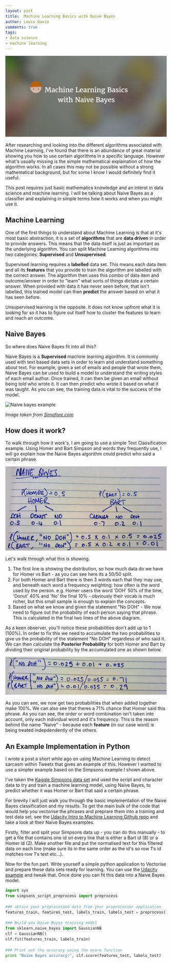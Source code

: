 ```yaml
--- 
layout: post 
title:  Machine Learning Basics with Naive Bayes
author: Lewis Gavin 
comments: true 
tags: 
- data science
- machine learning
---
```


![Machine Learning basics with Naive Bayes](../images/mlbasics.png)

After researching and looking into the different algorithms associated with Machine Learning, I've found that there is an abundance of great material showing you how to use certain algorithms in a specific language. However what's usually missing is the simple mathematical explaination of how the algorithm works. In all cases this may not be possible without a strong mathematical background, but for some I know I would definitely find it useful.

This post requires just basic mathematics knowledge and an interst in data science and machine learning. I will be talking about Naive Bayes as a classifier and explaining in simple terms how it works and when you might use it.

## Machine Learning

One of the first things to understand about Machine Learning is that at it's most basic abstraction, it is a set of **algorithms** that are **data driven** in order to provide answers. This means that the data itself is just as important as the underlying algorithm. You can split Machine Learning algorithms into two categories: **Supervised** and **Unsupervised**. 



Supervised learning requires a **labelled** data set. This means each data item and all its **features** that you provide to train the algorithm are labelled with the correct answer. The algorithm then uses this combo of data item and outcome/answer in order to "learn" what sorts of things dictate a certain answer. When provided with data it has never seen before, that isn't labelled, this trained model can then **predict** the answer based on what it has seen before.

Unsupervised learning is the opposite. It does not know upfront what it is looking for so it has to figure out itself how to cluster the features to learn and reach an outcome.

## Naive Bayes

So where does Naive Bayes fit into all this? 

Naive Bayes is a **Supervised** machine learning algorithm. It is commonly used with text based data sets in order to learn and understand something about text. For example, given a set of emails and people that wrote them, Naive Bayes can be used to build a model to understand the writing styles of each email author. Once trained, it can then be given an email without being told who wrote it. It can then predict who wrote it based on what it was taught. As you can see, the training data is vital to the success of the model.

![Naive bayes example](http://www.simafore.com/hs-fs/hub/64283/file-15338133-png/images/naive-bayes-applied-to-one-attribute-classic-golf-dataset-resized-600.png?t=1466214851362)

*Image taken from [Simafore.com](http://www.simafore.com/blog/bid/107271/How-to-apply-and-interpret-Naive-Bayes-classification-in-RapidMiner)*


## How does it work?

To walk through how it work's, I am going to use a simple Text Classification example. Using Homer and Bart Simpson and words they frequently use, I will go explain how the Naive Bayes algorithm could predict who said a certain phrase.

![naive bayes homer bart example](../images/naive_bayes1.jpg)

Let's walk through what this is showing.
1. The first line is showing the distribution, so how much data do we have for Homer vs Bart - as you can see here its a 50/50 split.
2. For both Homer and Bart there is then 3 words each that they may use, and beneath each word a frequency weighting: how often is the word used by the person. e.g. Homer users the word 'DOH' 50% of the time, 'Donut' 40% and 'No' the final 10% - obviously their vocab is much richer, but this small sample is enough to explain the concepts.
3. Based on what we know and given the statement "No DOH" - We now need to figure out the probability of each person saying that phrase. This is calculated in the final two lines of the above diagram.

As a keen observer, you'll notice these probabilities don't add up to 1 (100%). In order to fix this we need to accumulate the two probabilities to give us the probability of the statement "No DOH" regardless of who said it. We can then calculate the **Posterior Probability** for both Homer and Bart by dividing their original probability by the accumulated one as shown below.

![naive bayes homer bart example posterior probability](../images/naive_bayes2.jpg)

As you can see, we now get two probabilities that when added together make 100%. We can also see that theres a 71% chance that Homer said this phrase. As you can see, the order or word combination isn't taken into account, only each individual word and it's frequency. This is the reason behind the name "Naive" - because each **feature** (in our case word) is being treated indepdendently of the others.

## An Example Implementation in Python

I wrote a post a short while ago on using Machine Learning to detect sarcasm within Tweets that gives an example of this. However I wanted to use a simpler example based on the Simpsons example I shown above.

I've taken the [Kaggle Simpsons data set](https://www.kaggle.com/wcukierski/the-simpsons-by-the-data) and used the script and character data to try and train a machine learning model, using Naive Bayes, to predict whether it was Homer or Bart that said a certain phrase.

For brevity I will just walk you through the basic implementation of the Naive Bayes classification and my results. To get the main bulk of the code that would help you vectorise the phrases and preprare them into a training and test data set, see the [Udacity Intro to Machine Learning Github repo](https://github.com/udacity/ud120-projects) and take a look at their Naive Bayes examples.

Firstly, filter and split your Simpsons data up - you can do this manually - to get a file that contains one id on every line that is either a Bart id (8) or a Homer id (2). Make another file and put the normalised text for this filtered data on each line (make sure its in the same order as the id's so row 1's id matches row 1's text etc...).

Now for the fun part. Write yourself a simple python application to Vectorise and prepare these data sets ready for learning. You can use the [Udacity example](https://github.com/udacity/ud120-projects/blob/master/tools/email_preprocess.py) and tweak that. Once done you can fit this data into a Naive Bayes model.

~~~python
import sys
from simpsons_script_preprocess import preprocess

### obtain your preprocessed data from your preprocessor application
features_train, features_test, labels_train, labels_test = preprocess()

### Build you Naive Bayes training model
from sklearn.naive_bayes import GaussianNB
clf = GaussianNB()
clf.fit(features_train, labels_train)

### Print out the accuracy using the score function
print "Naive Bayes accuracy:", clf.score(features_test, labels_test)
~~~


